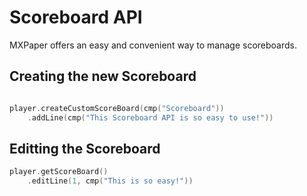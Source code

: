 # Scoreboard API

MXPaper offers an easy and convenient way to manage scoreboards.

## Creating the new Scoreboard
```kotlin

player.createCustomScoreBoard(cmp("Scoreboard"))
    .addLine(cmp("This Scoreboard API is so easy to use!"))

```

## Editting the Scoreboard
```kotlin
player.getScoreBoard()
    .editLine(1, cmp("This is so easy!"))
```